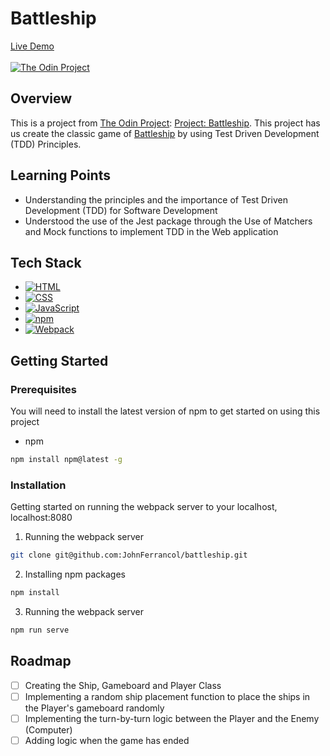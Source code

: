 # Battleship

[Live Demo](#)<br/><br/>
[![The Odin Project](https://img.shields.io/badge/The%20Odin%20Project-A9792B?logo=theodinproject&logoColor=fff)](#)

## Overview

This is a project from [The Odin Project](https://theodinproject.com): [Project: Battleship](https://www.theodinproject.com/lessons/node-path-javascript-battleship). This project has us create the classic game of [Battleship](https://en.wikipedia.org/wiki/Battleship_(game)) by using Test Driven Development (TDD) Principles.

## Learning Points

- Understanding the principles and the importance of Test Driven Development (TDD) for Software Development
- Understood the use of the Jest package through the Use of Matchers and Mock functions to implement TDD in the Web application

## Tech Stack

- [![HTML](https://img.shields.io/badge/HTML-%23E34F26.svg?logo=html5&logoColor=white)](#)
- [![CSS](https://img.shields.io/badge/CSS-1572B6?logo=css3&logoColor=fff)](#)
- [![JavaScript](https://img.shields.io/badge/JavaScript-F7DF1E?logo=javascript&logoColor=000)](#)
- [![npm](https://img.shields.io/badge/npm-CB3837?logo=npm&logoColor=fff)](#)
- [![Webpack](https://img.shields.io/badge/webpack-%238DD6F9.svg?&logo=webpack&logoColor=black)](#)

## Getting Started

### Prerequisites

You will need to install the latest version of npm to get started on using this project

- npm

```sh
npm install npm@latest -g
```

### Installation

Getting started on running the webpack server to your localhost, localhost:8080

1. Running the webpack server

```sh
git clone git@github.com:JohnFerrancol/battleship.git
```

2. Installing npm packages

```sh
npm install
```

3. Running the webpack server

```sh
npm run serve
```

## Roadmap

- [ ] Creating the Ship, Gameboard and Player Class 
- [ ] Implementing a random ship placement function to place the ships in the Player's gameboard randomly
- [ ] Implementing the turn-by-turn logic between the Player and the Enemy (Computer)
- [ ] Adding logic when the game has ended
